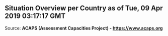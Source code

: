 ## Situation Overview per Country as of Tue, 09 Apr 2019 03:17:17 GMT

Source: **ACAPS (Assessment Capacities Project) - https://www.acaps.org**
